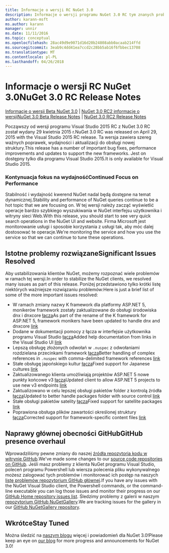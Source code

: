 ```yaml
---
title: Informacje o wersji RC NuGet 3.0
description: Informacje o wersji programu NuGet 3.0 RC tym znanych problemów, poprawki, dodatkowe funkcje i dcr.
author: karann-msft
ms.author: karann
manager: unnir
ms.date: 11/11/2016
ms.topic: conceptual
ms.openlocfilehash: 28ac49d9e9071d16d20b24808abb0acaab214ffd
ms.sourcegitcommit: 3eab9c4dd41ea7ccd2c28bb5ab16f6fbbec13708
ms.translationtype: MT
ms.contentlocale: pl-PL
ms.lasthandoff: 04/26/2018
---
```

# <a name="nuget-30-rc-release-notes"></a><span data-ttu-id="587d2-103">Informacje o wersji RC NuGet 3.0</span><span class="sxs-lookup"><span data-stu-id="587d2-103">NuGet 3.0 RC Release Notes</span></span>

<span data-ttu-id="587d2-104">[Informacje o wersji Beta NuGet 3.0](../release-notes/nuget-3.0-beta.md) | [NuGet 3.0 RC2 informacje o wersji](../release-notes/nuget-3.0-RC2.md)</span><span class="sxs-lookup"><span data-stu-id="587d2-104">[NuGet 3.0 Beta Release Notes](../release-notes/nuget-3.0-beta.md) | [NuGet 3.0 RC2 Release Notes](../release-notes/nuget-3.0-RC2.md)</span></span>

<span data-ttu-id="587d2-105">Począwszy od wersji programu Visual Studio 2015 RC z NuGet 3.0 RC został wydany 29 kwietnia 2015 r.</span><span class="sxs-lookup"><span data-stu-id="587d2-105">NuGet 3.0 RC was released on April 29, 2015 with the Visual Studio 2015 RC release.</span></span> <span data-ttu-id="587d2-106">Ta wersja zawiera szereg ważnych poprawek, wydajności i aktualizacji do obsługi nowej struktury.</span><span class="sxs-lookup"><span data-stu-id="587d2-106">This release has a number of important bug fixes, performance improvements and updates to support the new frameworks.</span></span>  <span data-ttu-id="587d2-107">Jest on dostępny tylko dla programu Visual Studio 2015.</span><span class="sxs-lookup"><span data-stu-id="587d2-107">It is only available for Visual Studio 2015.</span></span>

### <a name="continued-focus-on-performance"></a><span data-ttu-id="587d2-108">Kontynuacja fokus na wydajność</span><span class="sxs-lookup"><span data-stu-id="587d2-108">Continued Focus on Performance</span></span>

<span data-ttu-id="587d2-109">Stabilność i wydajność kwerend NuGet nadal będą dostępne na temat dynamicznej.</span><span class="sxs-lookup"><span data-stu-id="587d2-109">Stability and performance of NuGet queries continue to be a hot topic that we are focusing on.</span></span>  <span data-ttu-id="587d2-110">W tej wersji należy zacząć wyświetlić operacje bardzo szybkiego wyszukiwania w NuGet interfejsu użytkownika i witryny sieci Web.</span><span class="sxs-lookup"><span data-stu-id="587d2-110">With this release, you should start to see very quick search operations in the NuGet UI and website.</span></span>  <span data-ttu-id="587d2-111">Firma Microsoft jest monitorowanie usługi i sposobie korzystania z usługi tak, aby móc dalej dostosować te operacje.</span><span class="sxs-lookup"><span data-stu-id="587d2-111">We're monitoring the service and how you use the service so that we can continue to tune these operations.</span></span>

## <a name="significant-issues-resolved"></a><span data-ttu-id="587d2-112">Istotne problemy rozwiązane</span><span class="sxs-lookup"><span data-stu-id="587d2-112">Significant Issues Resolved</span></span>

<span data-ttu-id="587d2-113">Aby ustabilizowania klientów NuGet, możemy rozpoznać wiele problemów w ramach tej wersji.</span><span class="sxs-lookup"><span data-stu-id="587d2-113">In order to stabilize the NuGet clients, we resolved many issues as part of this release.</span></span>  <span data-ttu-id="587d2-114">Poniżej przedstawiono tylko krótki listę niektórych ważniejsze rozwiązaniu problemów:</span><span class="sxs-lookup"><span data-stu-id="587d2-114">Here is just a brief list of some of the more important issues resolved:</span></span>

* <span data-ttu-id="587d2-115">W ramach zmiany nazwy K framework dla platformy ASP.NET 5, monikerów framework zostały zaktualizowane do obsługi środowiska dnx i dnxcore [łącza](https://github.com/NuGet/Home/issues/215)</span><span class="sxs-lookup"><span data-stu-id="587d2-115">As part of the rename of the K framework for ASP.NET 5, framework monikers have been updated to handle dnx and dnxcore [link](https://github.com/NuGet/Home/issues/215)</span></span>
* <span data-ttu-id="587d2-116">Dodane w dokumentacji pomocy z łącza w interfejsie użytkownika programu Visual Studio [łącza](https://github.com/NuGet/Home/issues/232)</span><span class="sxs-lookup"><span data-stu-id="587d2-116">Added help documentation from links in the Visual Studio UI [link](https://github.com/NuGet/Home/issues/232)</span></span>
* <span data-ttu-id="587d2-117">Lepszą obsługę złożonych odwołań w `.nuspec` z odwołaniami rozdzielana przecinkami framework [łącza](https://github.com/NuGet/Home/issues/276)</span><span class="sxs-lookup"><span data-stu-id="587d2-117">Better handling of complex references in `.nuspec` with comma-delimited framework references [link](https://github.com/NuGet/Home/issues/276)</span></span>
* <span data-ttu-id="587d2-118">Stałe obsługę japońskiego kultur [łącza](https://github.com/NuGet/Home/issues/253)</span><span class="sxs-lookup"><span data-stu-id="587d2-118">Fixed support for Japanese cultures [link](https://github.com/NuGet/Home/issues/253)</span></span>
* <span data-ttu-id="587d2-119">Zaktualizowanego klienta umożliwiają projektów ASP.NET 5 nowe punkty końcowe v3 [łącza](https://github.com/NuGet/Home/issues/219)</span><span class="sxs-lookup"><span data-stu-id="587d2-119">Updated client to allow ASP.NET 5 projects to use new v3 endpoints [link](https://github.com/NuGet/Home/issues/219)</span></span>
* <span data-ttu-id="587d2-120">Zaktualizowano w celu lepszej obsługi pakietów folder z kontrolą źródła [łącza](https://github.com/NuGet/Home/issues/56)</span><span class="sxs-lookup"><span data-stu-id="587d2-120">Updated to better handle packages folder with source control [link](https://github.com/NuGet/Home/issues/56)</span></span>
* <span data-ttu-id="587d2-121">Stałe obsługi pakietów satelity [łącza](https://github.com/NuGet/Home/issues/17)</span><span class="sxs-lookup"><span data-stu-id="587d2-121">Fixed support for satellite packages [link](https://github.com/NuGet/Home/issues/17)</span></span>
* <span data-ttu-id="587d2-122">Poprawiona obsługa plików zawartości określonej struktury [łącza](https://github.com/NuGet/Home/issues/18)</span><span class="sxs-lookup"><span data-stu-id="587d2-122">Corrected support for framework-specific content files [link](https://github.com/NuGet/Home/issues/18)</span></span>

## <a name="github-presence-overhaul"></a><span data-ttu-id="587d2-123">Naprawy głównej obecności GitHub</span><span class="sxs-lookup"><span data-stu-id="587d2-123">GitHub presence overhaul</span></span>

<span data-ttu-id="587d2-124">Wprowadziliśmy pewne zmiany do naszej [źródła repozytoria kodu w witrynie GitHub](http://github.com/nuget/home).</span><span class="sxs-lookup"><span data-stu-id="587d2-124">We've made some changes to our [source code repositories on GitHub](http://github.com/nuget/home).</span></span>  <span data-ttu-id="587d2-125">Jeśli masz problemy z klienta NuGet programu Visual Studio, poleceń programu Powershell lub wiersza polecenia pliku wykonywalnego możesz zalogować tych problemów i monitorować ich postęp na naszych [listę problemów repozytorium GitHub głównej](http://github.com/nuget/home/issues).</span><span class="sxs-lookup"><span data-stu-id="587d2-125">If you have any issues with the NuGet Visual Studio client, the Powershell commands, or the command-line executable you can log those issues and monitor their progress on our [GitHub Home repository issues list](http://github.com/nuget/home/issues).</span></span>  <span data-ttu-id="587d2-126">Śledzimy problemy z galerii w naszym [repozytorium GitHub NuGetGallery](http://github.com/nuget/NuGetGallery/issues).</span><span class="sxs-lookup"><span data-stu-id="587d2-126">We are tracking issues for the gallery in our [GitHub NuGetGallery repository](http://github.com/nuget/NuGetGallery/issues).</span></span>


## <a name="stay-tuned"></a><span data-ttu-id="587d2-127">Wkrótce</span><span class="sxs-lookup"><span data-stu-id="587d2-127">Stay Tuned</span></span>

<span data-ttu-id="587d2-128">Można śledzić na [naszym blogu](http://blog.nuget.org) więcej i powiadomień dla NuGet 3.0!</span><span class="sxs-lookup"><span data-stu-id="587d2-128">Please keep an eye on [our blog](http://blog.nuget.org) for more progress and announcements for NuGet 3.0!</span></span>